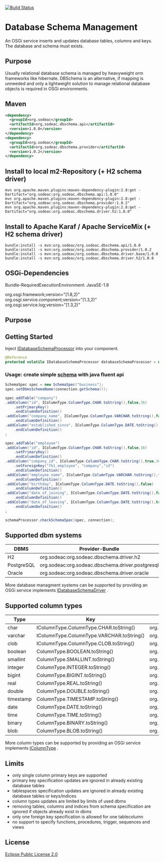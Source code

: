 [![Build Status](https://travis-ci.org/spalarus/osgi-sodeac-dbschema.svg?branch=master)](https://travis-ci.org/spalarus/osgi-sodeac-dbschema)
# Database Schema Management
An OSGi service inserts and updates database tables, columns and keys. The database and schema must exists. 

## Purpose

Usually relational database schema is managed by heavyweight orm frameworks like hibernate. DBSchema is an alternative, if mapping is unneeded and only a lightweight solution to manage relational database objects is required in OSGi environments.

## Maven

```xml
<dependency>
  <groupId>org.sodeac</groupId>
  <artifactId>org.sodeac.dbschema.api</artifactId>
  <version>1.0.0</version>
</dependency>
<dependency>
  <groupId>org.sodeac</groupId>
  <artifactId>org.sodeac.dbschema.provider</artifactId>
  <version>1.0.2</version>
</dependency>
```

## Install to local m2-Repository (+ H2 schema driver)

```
mvn org.apache.maven.plugins:maven-dependency-plugin:2.8:get -Dartifact="org.sodeac:org.sodeac.dbschema.api:1.0.0"
mvn org.apache.maven.plugins:maven-dependency-plugin:2.8:get -Dartifact="org.sodeac:org.sodeac.dbschema.provider:1.0.2"
mvn org.apache.maven.plugins:maven-dependency-plugin:2.8:get -Dartifact="org.sodeac:org.sodeac.dbschema.driver.h2:1.0.0"
```

## Install to Apache Karaf / Apache ServiceMix (+ H2 schema driver)

```
bundle:install -s mvn:org.sodeac/org.sodeac.dbschema.api/1.0.0
bundle:install -s mvn:org.sodeac/org.sodeac.dbschema.provider/1.0.2
bundle:install -s mvn:org.sodeac/org.sodeac.dbschema.driver.base/1.0.0
bundle:install -s mvn:org.sodeac/org.sodeac.dbschema.driver.h2/1.0.0
```

## OSGi-Dependencies

Bundle-RequiredExecutionEnvironment: JavaSE-1.8

org.osgi.framework;version="[1.8,2)"<br>
org.osgi.service.component;version="[1.3,2)"<br>
org.osgi.service.log;version="[1.3,2)"<br>

## Purpose



## Getting Started

Inject [IDatabaseSchemaProcessor](https://oss.sonatype.org/service/local/repositories/releases/archive/org/sodeac/org.sodeac.dbschema.api/1.0.0/org.sodeac.dbschema.api-1.0.0-javadoc.jar/!/org/sodeac/dbschema/api/IDatabaseSchemaProcessor.html) into your component.

```java
@Reference
protected volatile IDatabaseSchemaProcessor databaseSchemaProcessor = null;
```

### Usage: create simple [schema](https://oss.sonatype.org/service/local/repositories/releases/archive/org/sodeac/org.sodeac.dbschema.api/1.0.0/org.sodeac.dbschema.api-1.0.0-javadoc.jar/!/org/sodeac/dbschema/api/SchemaSpec.html) with java fluent api

```java
SchemaSpec spec = new SchemaSpec("business");
spec.setDbmsSchemaName(connection.getSchema());

spec.addTable("company")		
.addColumn("id", IColumnType.ColumnType.CHAR.toString(),false,36)
	.setPrimaryKey()
	.endColumnDefinition()
.addColumn("company_name", IColumnType.ColumnType.VARCHAR.toString(),false,256)
	.endColumnDefinition()
.addColumn("established_since", IColumnType.ColumnType.DATE.toString(),true)
	.endColumnDefinition()
;

spec.addTable("employee")	
.addColumn("id", IColumnType.ColumnType.CHAR.toString(),false,36)
	.setPrimaryKey()
	.endColumnDefinition()
.addColumn("company_id", IColumnType.ColumnType.CHAR.toString(),true,36)
	.setForeignKey("fk1_employee", "company","id")
	.endColumnDefinition()
.addColumn("employee_name", IColumnType.ColumnType.VARCHAR.toString(),false,256)
	.endColumnDefinition()
.addColumn("birthday", IColumnType.ColumnType.DATE.toString(),false)
	.endColumnDefinition()
.addColumn("date_of_joining", IColumnType.ColumnType.DATE.toString(),false)
	.endColumnDefinition()
.addColumn("date_of_leaving", IColumnType.ColumnType.DATE.toString(),true)
	.endColumnDefinition()
;

schemaProcessor.checkSchemaSpec(spec, connection);
```

## Supported dbm systems

| DBMS                 | Provider-Bundle                                   | 
|----------------------|---------------------------------------------------|
| H2                   | org.sodeac:org.sodeac.dbschema.driver.h2          |
| PostgreSQL           | org.sodeac:org.sodeac.dbschema.driver.postgresql  |
| Oracle               | org.sodeac:org.sodeac.dbschema.driver.oracle      |

More database managment systems can be supported by providing an OSGi service implements [IDatabaseSchemaDriver](https://oss.sonatype.org/service/local/repositories/releases/archive/org/sodeac/org.sodeac.dbschema.api/1.0.0/org.sodeac.dbschema.api-1.0.0-javadoc.jar/!/org/sodeac/dbschema/api/IDatabaseSchemaDriver.html) .

## Supported column types

| Type                 | Key                                               |  Provider-Bundle                                |
|----------------------|---------------------------------------------------|-------------------------------------------------|
| char                 | IColumnType.ColumnType.CHAR.toString()            | org.sodeac:org.sodeac.dbschema.provider:1.0.2   |
| varchar              | IColumnType.ColumnType.VARCHAR.toString()         | org.sodeac:org.sodeac.dbschema.provider:1.0.2   |
| clob                 | IColumnType.ColumnType.CLOB.toString()            | org.sodeac:org.sodeac.dbschema.provider:1.0.2   |
| boolean              | ColumnType.BOOLEAN.toString()                     | org.sodeac:org.sodeac.dbschema.provider:1.0.2   |
| smallint             | ColumnType.SMALLINT.toString()                    | org.sodeac:org.sodeac.dbschema.provider:1.0.2   |
| integer              | ColumnType.INTEGER.toString()                     | org.sodeac:org.sodeac.dbschema.provider:1.0.2   |
| bigint               | ColumnType.BIGINT.toString()                      | org.sodeac:org.sodeac.dbschema.provider:1.0.2   |
| real                 | ColumnType.REAL.toString()                        | org.sodeac:org.sodeac.dbschema.provider:1.0.2   |
| double               | ColumnType.DOUBLE.toString()                      | org.sodeac:org.sodeac.dbschema.provider:1.0.2   |
| timestamp            | ColumnType.TIMESTAMP.toString()                   | org.sodeac:org.sodeac.dbschema.provider:1.0.2   |
| date                 | ColumnType.DATE.toString()                        | org.sodeac:org.sodeac.dbschema.provider:1.0.2   |
| time                 | ColumnType.TIME.toString()                        | org.sodeac:org.sodeac.dbschema.provider:1.0.2   |
| binary               | ColumnType.BINARY.toString()                      | org.sodeac:org.sodeac.dbschema.provider:1.0.2   |
| blob                 | ColumnType.BLOB.toString()                        | org.sodeac:org.sodeac.dbschema.provider:1.0.2   |

More column types can be supported by providing an OSGi service implements [IColumnType](https://oss.sonatype.org/service/local/repositories/releases/archive/org/sodeac/org.sodeac.dbschema.api/1.0.0/org.sodeac.dbschema.api-1.0.0-javadoc.jar/!/org/sodeac/dbschema/api/IColumnType.html) .

## Limits

* only single column primary keys are supported
* primary key specification updates are ignored in already existing database tables
* tablespaces specification updates are ignored in already existing database tables or keys/indices
* column types updates are limited by limits of used dbms
* removing tables, columns and indices from schema specification are ignored if objects already exist in dbms
* only one foreign key specification is allowed for one tablecolumn
* no support to specify functions, procedures, trigger, sequences and views

## License
[Eclipse Public License 2.0](https://github.com/spalarus/osgi-sodeac-dbschema/blob/master/LICENSE)

